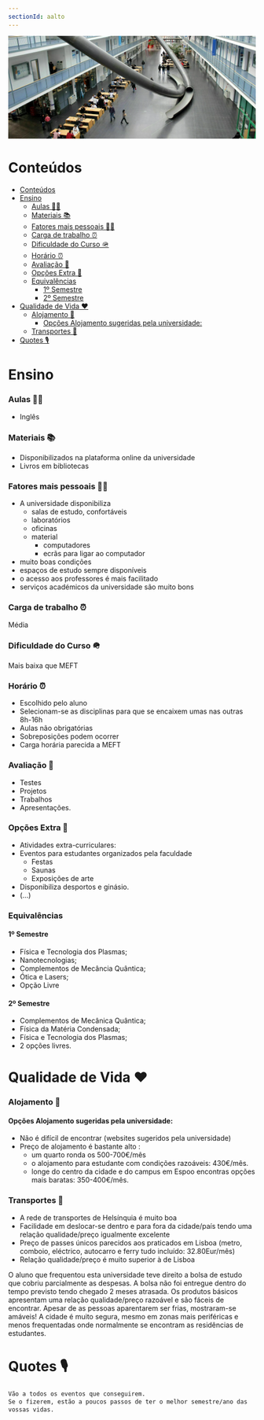 ```yaml
---
sectionId: aalto
---
```


<img src="images/tum.webp" alt="Aalto" class="rounded-image">

# Conteúdos

-   [Conteúdos](#conteúdos)
-   [Ensino](#ensino)
    -   [Aulas 👩‍🏫](#aulas-)
    -   [Materiais 📚](#materiais-)
    -   [Fatores mais pessoais 🙍‍♂️](#fatores-mais-pessoais-️)
    -   [Carga de trabalho ⏰](#carga-de-trabalho-)
    -   [Dificuldade do Curso 🪖](#dificuldade-do-curso-)
    -   [Horário ⏰](#horário-)
    -   [Avaliação 🧐](#avaliação-)
    -   [Opções Extra 🏅](#opções-extra-)
    -   [Equivalências](#equivalências)
        -   [1º Semestre](#1º-semestre)
        -   [2º Semestre](#2º-semestre)
-   [Qualidade de Vida ❤️](#qualidade-de-vida-️)
    -   [Alojamento 🏡](#alojamento-)
        -   [Opções Alojamento sugeridas pela universidade:](#opções-alojamento-sugeridas-pela-universidade)
    -   [Transportes 🚌](#transportes-)
-   [Quotes 🎙️](#quotes-️)

# Ensino

### Aulas 👩‍🏫

-   Inglês

### Materiais 📚

-   Disponibilizados na plataforma online da universidade
-   Livros em bibliotecas

### Fatores mais pessoais 🙍‍♂️

-   A universidade disponibiliza
    -   salas de estudo, confortáveis
    -   laboratórios
    -   oficinas
    -   material
        -   computadores
        -   ecrãs para ligar ao computador
-   muito boas condições
-   espaços de estudo sempre disponíveis
-   o acesso aos professores é mais facilitado
-   serviços académicos da universidade são muito bons

### Carga de trabalho ⏰

Média

### Dificuldade do Curso 🪖

Mais baixa que MEFT

### Horário ⏰

-   Escolhido pelo aluno
-   Selecionam-se as disciplinas para que se encaixem umas nas outras 8h-16h
-   Aulas não obrigatórias
-   Sobreposições podem ocorrer
-   Carga horária parecida a MEFT

### Avaliação 🧐

-   Testes
-   Projetos
-   Trabalhos
-   Apresentações.

### Opções Extra 🏅

-   Atividades extra-curriculares:
-   Eventos para estudantes organizados pela faculdade
    -   Festas
    -   Saunas
    -   Exposições de arte
-   Disponibiliza desportos e ginásio.
-   (...)

### Equivalências

#### 1º Semestre

-   Física e Tecnologia dos Plasmas;
-   Nanotecnologias;
-   Complementos de Mecância Quântica;
-   Ótica e Lasers;
-   Opção Livre

#### 2º Semestre

-   Complementos de Mecânica Quântica;
-   Física da Matéria Condensada;
-   Física e Tecnologia dos Plasmas;
-   2 opções livres.

# Qualidade de Vida ❤️

### Alojamento 🏡

#### Opções Alojamento sugeridas pela universidade:

-   Não é difícil de encontrar (websites sugeridos pela universidade)
-   Preço de alojamento é bastante alto :
    -   um quarto ronda os 500-700€/mês
    -   o alojamento para estudante com condições razoáveis: 430€/mês.
    -   longe do centro da cidade e do campus em Espoo encontras opções mais baratas: 350-400€/mês.

### Transportes 🚌

-   A rede de transportes de Helsínquia é muito boa
-   Facilidade em deslocar-se dentro e para fora da cidade/país tendo uma relação qualidade/preço igualmente excelente
-   Preço de passes únicos parecidos aos praticados em Lisboa (metro, comboio, eléctrico, autocarro e ferry tudo incluído: 32.80Eur/mês)
-   Relação qualidade/preço é muito superior à de Lisboa

O aluno que frequentou esta universidade teve direito a bolsa de estudo que cobriu parcialmente as despesas. A bolsa não foi entregue dentro do tempo previsto tendo chegado 2 meses atrasada.
Os produtos básicos apresentam uma relação qualidade/preço razoável e são fáceis de encontrar.
Apesar de as pessoas aparentarem ser frias, mostraram-se amáveis! A cidade é muito segura, mesmo em zonas mais periféricas e menos frequentadas onde normalmente se encontram as residências de estudantes.

# Quotes 🎙️

```
Vão a todos os eventos que conseguirem.
Se o fizerem, estão a poucos passos de ter o melhor semestre/ano das vossas vidas.
```
